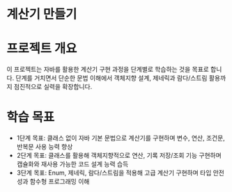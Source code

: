 # 계산기 만들기 

# 프로젝트 개요 
이 프로젝트는 자바를 활용한 계산기 구현 과정을 단계별로 학습하는 것을 목표로 합니다.
단계를 거치면서 단순한 문법 이해에서 객체지향 설계, 제네릭과 람다/스트림 활용까지 점진적으로 실력을 확장합니다.

# 학습 목표 
- 1단계 목표: 클래스 없이 자바 기본 문법으로 계산기를 구현하며 변수, 연산, 조건문, 반복문 사용 능력 향상
- 2단계 목표: 클래스를 활용해 객체지향적으로 연산, 기록 저장/조회 기능 구현하며 캡슐화와 재사용 가능한 코드 설계 능력 습득
- 3단계 목표: Enum, 제네릭, 람다/스트림을 적용해 고급 계산기 구현하며 타입 안전성과 함수형 프로그래밍 이해
